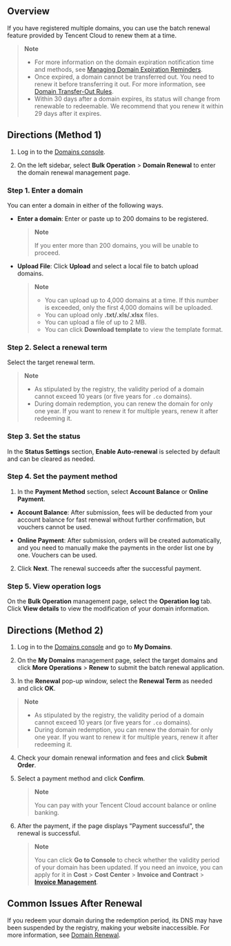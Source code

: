 ## Overview

If you have registered multiple domains, you can use the batch renewal feature provided by Tencent Cloud to renew them at a time.

> **Note**
> 
> - For more information on the domain expiration notification time and methods, see [Managing Domain Expiration Reminders](https://intl.cloud.tencent.com/document/product/242/45183).
> - Once expired, a domain cannot be transferred out. You need to renew it before transferring it out. For more information, see [Domain Transfer-Out Rules](https://intl.cloud.tencent.com/document/product/242/42858).
> - Within 30 days after a domain expires, its status will change from renewable to redeemable. We recommend that you renew it within 29 days after it expires.


## Directions (Method 1)
1. Log in to the [Domains console](https://console.cloud.tencent.com/domain/).

2. On the left sidebar, select **Bulk Operation** > **Domain Renewal** to enter the domain renewal management page.


### Step 1. Enter a domain

You can enter a domain in either of the following ways.
- **Enter a domain**: Enter or paste up to 200 domains to be registered.
  

   > **Note**
   > 
   > If you enter more than 200 domains, you will be unable to proceed.
   > 

- **Upload File**: Click **Upload** and select a local file to batch upload domains.
  

   > **Note**
   > 
   > - You can upload up to 4,000 domains at a time. If this number is exceeded, only the first 4,000 domains will be uploaded.
   > - You can upload only **.txt/.xls/.xlsx** files.
   > - You can upload a file of up to 2 MB.
   > - You can click **Download template** to view the template format.


### Step 2. Select a renewal term

Select the target renewal term.

> **Note**
> 
> - As stipulated by the registry, the validity period of a domain cannot exceed 10 years (or five years for `.co` domains).
> - During domain redemption, you can renew the domain for only one year. If you want to renew it for multiple years, renew it after redeeming it.



### Step 3. Set the status

In the **Status Settings** section, **Enable Auto-renewal** is selected by default and can be cleared as needed.

### Step 4. Set the payment method
1. In the **Payment Method** section, select **Account Balance** or **Online Payment**.


- **Account Balance**: After submission, fees will be deducted from your account balance for fast renewal without further confirmation, but vouchers cannot be used.

- **Online Payment**: After submission, orders will be created automatically, and you need to manually make the payments in the order list one by one. Vouchers can be used.

2. Click **Next**. The renewal succeeds after the successful payment.


### Step 5. View operation logs

On the **Bulk Operation** management page, select the **Operation log** tab.
Click **View details** to view the modification of your domain information.

## Directions (Method 2)
1. Log in to the [Domains console](https://console.cloud.tencent.com/domain/) and go to **My Domains**.

2. On the **My Domains** management page, select the target domains and click **More Operations** > **Renew** to submit the batch renewal application.

3. In the **Renewal** pop-up window, select the **Renewal Term** as needed and click **OK**.
   

> **Note**
> 
>   - As stipulated by the registry, the validity period of a domain cannot exceed 10 years (or five years for `.co` domains).
>   - During domain redemption, you can renew the domain for only one year. If you want to renew it for multiple years, renew it after redeeming it.



4. Check your domain renewal information and fees and click **Submit Order**.

5. Select a payment method and click **Confirm**.
   

   > **Note**
   > 
   > You can pay with your Tencent Cloud account balance or online banking.
   > 

6. After the payment, if the page displays "Payment successful", the renewal is successful.
   

   > **Note**
   > 
   > You can click **Go to Console** to check whether the validity period of your domain has been updated. If you need an invoice, you can apply for it in **Cost** > **Cost Center** > **Invoice and Contract** > **[Invoice Management](https://console.cloud.tencent.com/expense/invoice)**.
   > 




## Common Issues After Renewal

If you redeem your domain during the redemption period, its DNS may have been suspended by the registry, making your website inaccessible.
For more information, see [Domain Renewal](https://intl.cloud.tencent.com/document/product/242/42863).